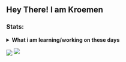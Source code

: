 <h2> Hey There! <b> I am Kroemen</b></h2>

### Stats:
<details>
 <summary><strong>What i am learning/working on these days</strong></summary>
    - 🔭 I’m currently working on ... </br>
    - 🌱 I’m currently learning Python Programming And App Development </br>
    - 👯 I’m looking to collaborate on ... </br>
    - 🤔 I’m looking for help with ... </br>
    - 💬 Ask me about anything.</br>
    - 📫 How to reach me: <a href="zivasanda@yahoo.com">Email me!</a>  </br>
    - 😄 Pronouns: He/Him </br>
    - ⚡ Fun fact: ... </br>
</details>
<p>
    <img align="center" src="https://github-readme-stats.vercel.app/api?username=kroemen&hide=contribs,prs&show_icons=true&locale=en&layout=compact&theme=merko" />
    <img align+"center" src="https://github-readme-stats.vercel.app/api/top-langs/?username=kroemen&true&locale=en&layout=compact&theme=merko" />
</p>

